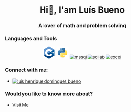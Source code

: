 <!-- Botões de alternância de idioma -->
<h1 align="center">Hi👋, I'am Luís Bueno</h1>
<h3 align="center">A lover of math and problem solving</h3>

### Languages and Tools

<p align="center"> <a href="https://www.w3schools.com/cpp/" target="_blank" rel="noreferrer"><img src = "https://raw.githubusercontent.com/devicons/devicon/master/icons/cplusplus/cplusplus-original.svg" alt = "cplusplus" width = "40" height = "40"></a>
<a href="https://www.python.org" target="_blank" rel="noreferrer"><img src="https://raw.githubusercontent.com/devicons/devicon/master/icons/python/python-original.svg" alt="python" width="40" height="40"/></a>
<a href="https://www.microsoft.com/en-us/sql-server" target="_blank" rel="noreferrer"> <img src="https://www.svgrepo.com/show/303229/microsoft-sql-server-logo.svg" alt="mssql" width="80" height="80"/></a>
<a href="https://www.scilab.org" target="_blank" rel="noreferrer"><img src="https://upload.wikimedia.org/wikipedia/commons/b/b1/Scilab_Logo.png" alt="scilab" width="80" height="40"/></a>
<a href="https://www.microsoft.com/pt-br/microsoft-365/excel" target="_blank" rel="noreferrer"><img src="https://upload.wikimedia.org/wikipedia/commons/7/73/Microsoft_Excel_2013-2019_logo.svg" alt="excel" width="40" height="40"/></a>
</p>

### Connect with me:

+ <a href="https://www.linkedin.com/in/luishenriquedominguesbueno?lipi=urn%3Ali%3Apage%3Ad_flagship3_profile_view_base_contact_details%3BNnNIqeaCSk%2BAnZWYbRpd9Q%3D%3D" target="blank"><img align="center" src="https://raw.githubusercontent.com/rahuldkjain/github-profile-readme-generator/master/src/images/icons/Social/linked-in-alt.svg" alt="luis henrique domingues bueno" height="30" width="40" /></a>

### Would you like to know more about?
+ [Visit Me](https://luishdbueno.github.io)
